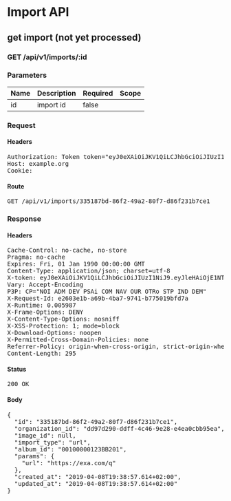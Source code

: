 # Import API

## get import (not yet processed)

### GET /api/v1/imports/:id

### Parameters

| Name | Description | Required | Scope |
|------|-------------|----------|-------|
| id | import id | false |  |

### Request

#### Headers

<pre>Authorization: Token token=&quot;eyJ0eXAiOiJKV1QiLCJhbGciOiJIUzI1NiJ9.eyJleHAiOjE1NTQ3NTk1MzcsImlhdCI6MTU1NDc0NTEzNywidXNlcl9pZCI6ImE4ZDA4MDRhLTlhNmMtNGQ3MS05NjViLWI4Zjc0Y2QyNGU1ZCIsImFiaWxpdGllcyI6eyJpbXBvcnRlZF9hbGJ1bSI6eyJBY2Nlc3MiOnsiaW1hZ2VfdXBsb2FkIjp0cnVlfX19fQ.6VaxCy7uKIxS-ZZ8aZk-Mgr_1_Xv98HvwHK0PZo_tuw&quot;
Host: example.org
Cookie: </pre>

#### Route

<pre>GET /api/v1/imports/335187bd-86f2-49a2-80f7-d86f231b7ce1</pre>

### Response

#### Headers

<pre>Cache-Control: no-cache, no-store
Pragma: no-cache
Expires: Fri, 01 Jan 1990 00:00:00 GMT
Content-Type: application/json; charset=utf-8
X-token: eyJ0eXAiOiJKV1QiLCJhbGciOiJIUzI1NiJ9.eyJleHAiOjE1NTQ3NTk1MzcsImlhdCI6MTU1NDc0NTEzNywidXNlcl9pZCI6ImE4ZDA4MDRhLTlhNmMtNGQ3MS05NjViLWI4Zjc0Y2QyNGU1ZCIsImFiaWxpdGllcyI6eyJpbXBvcnRlZF9hbGJ1bSI6eyJBY2Nlc3MiOnsiaW1hZ2VfdXBsb2FkIjp0cnVlfX19fQ.6VaxCy7uKIxS-ZZ8aZk-Mgr_1_Xv98HvwHK0PZo_tuw
Vary: Accept-Encoding
P3P: CP=&quot;NOI ADM DEV PSAi COM NAV OUR OTRo STP IND DEM&quot;
X-Request-Id: e2603e1b-a69b-4ba7-9741-b775019bfd7a
X-Runtime: 0.005987
X-Frame-Options: DENY
X-Content-Type-Options: nosniff
X-XSS-Protection: 1; mode=block
X-Download-Options: noopen
X-Permitted-Cross-Domain-Policies: none
Referrer-Policy: origin-when-cross-origin, strict-origin-when-cross-origin
Content-Length: 295</pre>

#### Status

<pre>200 OK</pre>

#### Body

<pre>{
  "id": "335187bd-86f2-49a2-80f7-d86f231b7ce1",
  "organization_id": "dd97d290-ddff-4c46-9e28-e4ea0cbb95ea",
  "image_id": null,
  "import_type": "url",
  "album_id": "00100000123BB201",
  "params": {
    "url": "https://exa.com/q"
  },
  "created_at": "2019-04-08T19:38:57.614+02:00",
  "updated_at": "2019-04-08T19:38:57.614+02:00"
}</pre>
